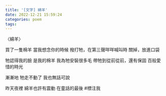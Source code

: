 ```yaml
---
title: '[文字] 綿羊'
date: 2022-12-21 15:59:24
categories: poem
tags:
---
```


〈綿羊〉

買了一隻棉羊
當我想念你的時候
撥打牠，在第三聲咩咩喊叫時
關掉，放進口袋

牠認得我的臉
是我的棉羊
我為牠安裝很多毛
帶牠到從前從前，還有保固
百般愛惜的時光

漸漸地
牠走不動了
我也無話可說

昨天夜裡
綿羊也許有震動
在童話的最後
#標注我
